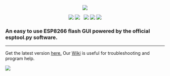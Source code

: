 <p align="center">
  <img src="https://raw.githubusercontent.com/realmrvodka/n2d/master/github/n2d.png"/>
</p>
<p align="center">
  <img src="https://img.shields.io/badge/development-inactive-000000"/>
  <img src="https://img.shields.io/badge/build_-passed-1DFEC9"/>
  &nbsp;
  <img src="https://img.shields.io/static/v1?label=realmrvodka&message=n2d&color=blue&logo=github" href="https://github.com/realmrvodka/n2d"/>
  <img src="https://img.shields.io/github/stars/realmrvodka/n2d?style=socialb" href="https://github.com/realmrvodka/n2d"/>
  <img src="https://img.shields.io/github/forks/realmrvodka/n2d?style=social" href="https://github.com/realmrvodka/n2d"/>
</p>
<h3> 
  An easy to use ESP8266 flash GUI powered by the official esptool.py software. 
</h3>
<hr>
<p>
  Get the latest version <a href="https://github.com/realmrvodka/n2d/releases">here.</a>
  Our <a href="https://github.com/realmrvodka/n2d/wiki">Wiki</a> is useful for troubleshooting and program help.
</p>
<img src="https://raw.githubusercontent.com/realmrvodka/n2d/master/github/n2d-main.png"/>



